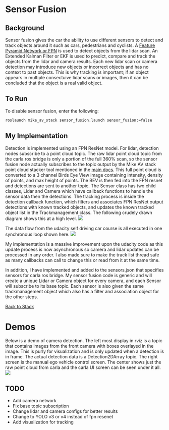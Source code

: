 # Sensor Fusion

## Background

Sensor fusion gives the car the ability to use different sensors to detect and track objects around it such as cars, pedestrians and cyclists. A [Feature Pyramid Network or FPN](https://openaccess.thecvf.com/content_cvpr_2017/papers/Lin_Feature_Pyramid_Networks_CVPR_2017_paper.pdf) is used to detect objects from the lidar scan. An Extended Kalman Filter or EKF is used to predict, compare and track the objects from the lidar and camera results. Each new lidar scan or camera detection may introduce new objects or incorrect objects and has no context to past objects. This is why tracking is important; if an object appears in multiple consectuive lidar scans or images, then it can be concluded that the object is a real valid object.

## To Run

To disable sensor fusion, enter the following:
```bash
roslaunch mike_av_stack sensor_fusion.launch sensor_fusion:=false
```

## My Implementation

Detection is implemented using an FPN ResNet model. For lidar, detection nodes subscribe to a point cloud topic. The raw lidar point cloud topic from the carla ros bridge is only a portion of the full 360% scan, so the sensor fusion node actually subscribes to the topic output by the Mike AV stack point cloud stacker tool mentioned in the [main docs](../README.md). This full point cloud is converted to a 3 channel Birds Eye View image containing intensity, density of points, and max height of points. The BEV is then fed into the FPN resnet and detections are sent to another topic. The Sensor class has two child classes, Lidar and Camera which have callback functions to handle the sensor data then the detections. The tracking process is inside the detection callback function, which filters and associates FPN ResNet output detections with known tracked objects, and updates the known tracked object list in the Trackmanagement class. The following crudely drawn diagram shows this at a high level.
![](SensorFusionDiagram.png)

The data flow from the udacity self driving car course is all executed in one synchronous loop shown here.
![](mtt-data-flow.png)

My implementation is a massive improvement upon the udacity code as this update process is now asynchronous so camera and lidar updates can be processed in any order. I also made sure to make the track list thread safe as many callbacks can call to change this or read from it at the same time.

In addition, I have implemented and added to the sensors.json that specifies sensors for carla ros bridge. My sensor fusion code is generic and will create a unique Lidar or Camera object for every camera, and each Sensor will subscribe to its base topic. Each sensor is also given the same trackmanagement object which also has a filter and association object for the other steps.


[Back to Stack](../README.md)

# Demos

Below is a demo of camera detection. The left most display in rviz is a topic that contains images from the front camera with boxes overlayed in the image. This is purly for visualization and is only updated when a detection is in frame. The actual detection data is a Detection2DArray topic. The right screen is the manual ego vehicle control screen. The center shows just the raw point cloud from carla and the carla UI screen can be seen under it all. 
![](/wiki/Camera-detection-demo.gif)

## TODO
- Add camera network
- Fix base topic subscription
- Change lidar and camera configs for better results
- Change to YOLO v3 or v4 instead of fpn resenet
- Add visualization for tracking

